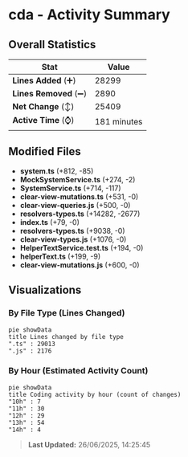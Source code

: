 # cda - Activity Summary 

## Overall Statistics

| Stat                   | Value                                                             |
| ---------------------- | ----------------------------------------------------------------- |
| **Lines Added** (➕)   | 28299                                          |
| **Lines Removed** (➖) | 2890                                        |
| **Net Change** (↕)    | 25409                |
| **Active Time** (⌚)   | 181 minutes |


## Modified Files
- **system.ts** (+812, -85)
- **MockSystemService.ts** (+274, -2)
- **SystemService.ts** (+714, -117)
- **clear-view-mutations.ts** (+531, -0)
- **clear-view-queries.js** (+500, -0)
- **resolvers-types.ts** (+14282, -2677)
- **index.ts** (+79, -0)
- **resolvers-types.ts** (+9038, -0)
- **clear-view-types.js** (+1076, -0)
- **HelperTextService.test.ts** (+194, -0)
- **helperText.ts** (+199, -9)
- **clear-view-mutations.js** (+600, -0)

## Visualizations

### By File Type (Lines Changed)

```mermaid
pie showData
title Lines changed by file type
".ts" : 29013
".js" : 2176
```

### By Hour (Estimated Activity Count)

```mermaid
pie showData
title Coding activity by hour (count of changes)
"10h" : 7
"11h" : 30
"12h" : 29
"13h" : 54
"14h" : 4
```


> **Last Updated:** 26/06/2025, 14:25:45